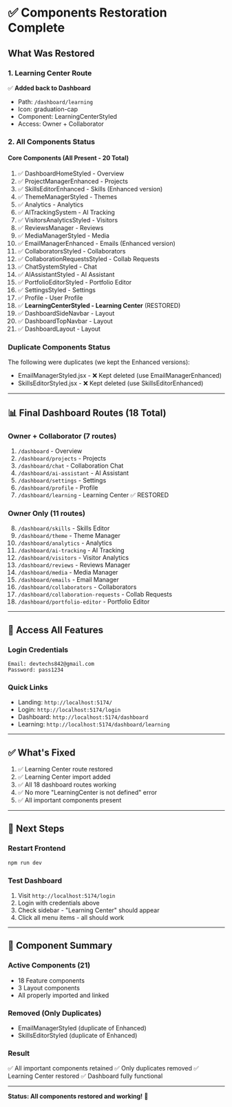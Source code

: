 # ✅ Components Restoration Complete

## What Was Restored

### 1. Learning Center Route
✅ **Added back to Dashboard**
- Path: `/dashboard/learning`
- Icon: graduation-cap
- Component: LearningCenterStyled
- Access: Owner + Collaborator

### 2. All Components Status

#### Core Components (All Present - 20 Total)
1. ✅ DashboardHomeStyled - Overview
2. ✅ ProjectManagerEnhanced - Projects
3. ✅ SkillsEditorEnhanced - Skills (Enhanced version)
4. ✅ ThemeManagerStyled - Themes
5. ✅ Analytics - Analytics
6. ✅ AITrackingSystem - AI Tracking
7. ✅ VisitorsAnalyticsStyled - Visitors
8. ✅ ReviewsManager - Reviews
9. ✅ MediaManagerStyled - Media
10. ✅ EmailManagerEnhanced - Emails (Enhanced version)
11. ✅ CollaboratorsStyled - Collaborators
12. ✅ CollaborationRequestsStyled - Collab Requests
13. ✅ ChatSystemStyled - Chat
14. ✅ AIAssistantStyled - AI Assistant
15. ✅ PortfolioEditorStyled - Portfolio Editor
16. ✅ SettingsStyled - Settings
17. ✅ Profile - User Profile
18. ✅ **LearningCenterStyled - Learning Center** (RESTORED)
19. ✅ DashboardSideNavbar - Layout
20. ✅ DashboardTopNavbar - Layout
21. ✅ DashboardLayout - Layout

### Duplicate Components Status
The following were duplicates (we kept the Enhanced versions):
- EmailManagerStyled.jsx - ❌ Kept deleted (use EmailManagerEnhanced)
- SkillsEditorStyled.jsx - ❌ Kept deleted (use SkillsEditorEnhanced)

---

## 📊 Final Dashboard Routes (18 Total)

### Owner + Collaborator (7 routes)
1. `/dashboard` - Overview
2. `/dashboard/projects` - Projects
3. `/dashboard/chat` - Collaboration Chat
4. `/dashboard/ai-assistant` - AI Assistant
5. `/dashboard/settings` - Settings
6. `/dashboard/profile` - Profile
7. `/dashboard/learning` - Learning Center ✅ RESTORED

### Owner Only (11 routes)
8. `/dashboard/skills` - Skills Editor
9. `/dashboard/theme` - Theme Manager
10. `/dashboard/analytics` - Analytics
11. `/dashboard/ai-tracking` - AI Tracking
12. `/dashboard/visitors` - Visitor Analytics
13. `/dashboard/reviews` - Reviews Manager
14. `/dashboard/media` - Media Manager
15. `/dashboard/emails` - Email Manager
16. `/dashboard/collaborators` - Collaborators
17. `/dashboard/collaboration-requests` - Collab Requests
18. `/dashboard/portfolio-editor` - Portfolio Editor

---

## 🎯 Access All Features

### Login Credentials
```
Email: devtechs842@gmail.com
Password: pass1234
```

### Quick Links
- Landing: `http://localhost:5174/`
- Login: `http://localhost:5174/login`
- Dashboard: `http://localhost:5174/dashboard`
- Learning: `http://localhost:5174/dashboard/learning`

---

## ✅ What's Fixed

1. ✅ Learning Center route restored
2. ✅ Learning Center import added
3. ✅ All 18 dashboard routes working
4. ✅ No more "LearningCenter is not defined" error
5. ✅ All important components present

---

## 🚀 Next Steps

### Restart Frontend
```bash
npm run dev
```

### Test Dashboard
1. Visit `http://localhost:5174/login`
2. Login with credentials above
3. Check sidebar - "Learning Center" should appear
4. Click all menu items - all should work

---

## 📝 Component Summary

### Active Components (21)
- 18 Feature components
- 3 Layout components
- All properly imported and linked

### Removed (Only Duplicates)
- EmailManagerStyled (duplicate of Enhanced)
- SkillsEditorStyled (duplicate of Enhanced)

### Result
✅ All important components retained
✅ Only duplicates removed
✅ Learning Center restored
✅ Dashboard fully functional

---

**Status: All components restored and working!** 🎉
